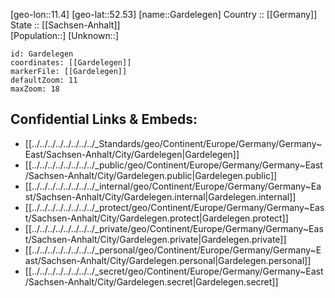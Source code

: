 ﻿---
location: [52.53,11.4] 
mapzoom: [7,12] 
mapmarker: city 
type: City
tags:
- geo/City


SpocWebEntityId: 30361
isDeleted: false
confidential: public

---
[geo-lon::11.4] 
[geo-lat::52.53] 
[name::Gardelegen] 
Country :: [[Germany]]  
State :: [[Sachsen-Anhalt]]  
[Population::] 
[Unknown::] 


```leaflet
id: Gardelegen
coordinates: [[Gardelegen]] 
markerFile: [[Gardelegen]] 
defaultZoom: 11 
maxZoom: 18
```


## Confidential Links & Embeds: 
- [[../../../../../../../../_Standards/geo/Continent/Europe/Germany/Germany~East/Sachsen-Anhalt/City/Gardelegen|Gardelegen]] 
- [[../../../../../../../../_public/geo/Continent/Europe/Germany/Germany~East/Sachsen-Anhalt/City/Gardelegen.public|Gardelegen.public]] 
- [[../../../../../../../../_internal/geo/Continent/Europe/Germany/Germany~East/Sachsen-Anhalt/City/Gardelegen.internal|Gardelegen.internal]] 
- [[../../../../../../../../_protect/geo/Continent/Europe/Germany/Germany~East/Sachsen-Anhalt/City/Gardelegen.protect|Gardelegen.protect]] 
- [[../../../../../../../../_private/geo/Continent/Europe/Germany/Germany~East/Sachsen-Anhalt/City/Gardelegen.private|Gardelegen.private]] 
- [[../../../../../../../../_personal/geo/Continent/Europe/Germany/Germany~East/Sachsen-Anhalt/City/Gardelegen.personal|Gardelegen.personal]] 
- [[../../../../../../../../_secret/geo/Continent/Europe/Germany/Germany~East/Sachsen-Anhalt/City/Gardelegen.secret|Gardelegen.secret]] 
